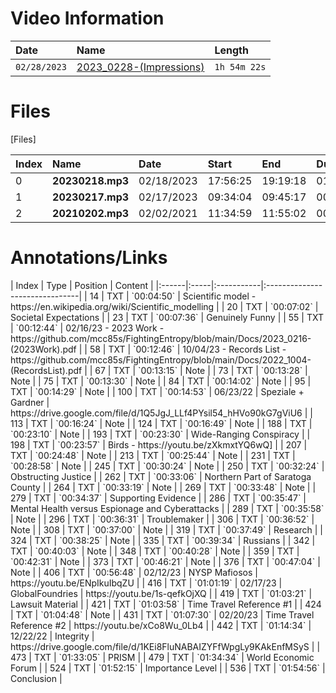 <h1>
    Video Information
</h1>

| Date         | Name                                                    | Length       |
|:-------------|:--------------------------------------------------------|:-------------|
| `02/28/2023` | [2023_0228-(Impressions)](https://youtu.be/BWvPCHFJwsg) | `1h 54m 22s` |

<h1>
  Files
</h1>

[Files]

| Index | Name             | Date       | Start    | End      | Duration | Url                                                               |
|:------|:-----------------|:-----------|:---------|:---------|:---------|:------------------------------------------------------------------|
|     0 | **20230218.mp3** | 02/18/2023 | 17:56:25 | 19:19:18 | 01:23:06 | https://drive.google.com/file/d/19ULWQYI_X5eHnUsSpxW9ONHUaB8inWVu |
|     1 | **20230217.mp3** | 02/17/2023 | 09:34:04 | 09:45:17 | 00:10:59 | https://drive.google.com/file/d/182GBCdeBN_s6R7EBWj6XrvIqiIJeKAZ3 |
|     2 | **20210202.mp3** | 02/02/2021 | 11:34:59 | 11:55:02 | 00:20:01 | https://drive.google.com/file/d/1JECZXhwpXFO5B8fvFnLftESp578PFVF8 |

<h1>
  Annotations/Links
</h1>
| Index | Type | Position   | Content                        |
|:------|:-----|:-----------|:-------------------------------|
| 14    | TXT  | `00:04:50` | Scientific model - https://en.wikipedia.org/wiki/Scientific_modelling |
| 20    | TXT  | `00:07:02` | Societal Expectations |
| 23    | TXT  | `00:07:36` | Genuinely Funny |
| 55    | TXT  | `00:12:44` | 02/16/23 - 2023 Work - https://github.com/mcc85s/FightingEntropy/blob/main/Docs/2023_0216-(2023Work).pdf |
| 58    | TXT  | `00:12:46` | 10/04/23 - Records List - https://github.com/mcc85s/FightingEntropy/blob/main/Docs/2022_1004-(RecordsList).pdf |
| 67    | TXT  | `00:13:15` | Note |
| 73    | TXT  | `00:13:28` | Note |
| 75    | TXT  | `00:13:30` | Note |
| 84    | TXT  | `00:14:02` | Note |
| 95    | TXT  | `00:14:29` | Note |
| 100   | TXT  | `00:14:53` | 06/23/22 | Speziale + Gardner | https://drive.google.com/file/d/1Q5JgJ_LLf4PYsil54_hHVo90kG7gViU6 |
| 113   | TXT  | `00:16:24` | Note |
| 124   | TXT  | `00:16:49` | Note |
| 188   | TXT  | `00:23:10` | Note |
| 193   | TXT  | `00:23:30` | Wide-Ranging Conspiracy |
| 198   | TXT  | `00:23:57` | Birds - https://youtu.be/zXkmxtYQ6wQ] |
| 207   | TXT  | `00:24:48` | Note |
| 213   | TXT  | `00:25:44` | Note |
| 231   | TXT  | `00:28:58` | Note |
| 245   | TXT  | `00:30:24` | Note |
| 250   | TXT  | `00:32:24` | Obstructing Justice |
| 262   | TXT  | `00:33:06` | Northern Part of Saratoga County |
| 264   | TXT  | `00:33:19` | Note |
| 269   | TXT  | `00:33:48` | Note |
| 279   | TXT  | `00:34:37` | Supporting Evidence |
| 286   | TXT  | `00:35:47` | Mental Health versus Espionage and Cyberattacks |
| 289   | TXT  | `00:35:58` | Note |
| 296   | TXT  | `00:36:31` | Troublemaker |
| 306   | TXT  | `00:36:52` | Note |
| 308   | TXT  | `00:37:00` | Note |
| 319   | TXT  | `00:37:49` | Research |
| 324   | TXT  | `00:38:25` | Note |
| 335   | TXT  | `00:39:34` | Russians |
| 342   | TXT  | `00:40:03` | Note |
| 348   | TXT  | `00:40:28` | Note |
| 359   | TXT  | `00:42:31` | Note |
| 373   | TXT  | `00:46:21` | Note |
| 376   | TXT  | `00:47:04` | Note |
| 406   | TXT  | `00:56:48` | 02/12/23 | NYSP Mafiosos | https://youtu.be/ENpIkuIbqZU  |
| 416   | TXT  | `01:01:19` | 02/17/23 | GlobalFoundries | https://youtu.be/1s-qefkOjXQ |
| 419   | TXT  | `01:03:21` | Lawsuit Material |
| 421   | TXT  | `01:03:58` | Time Travel Reference #1 |
| 424   | TXT  | `01:04:48` | Note |
| 431   | TXT  | `01:07:30` | 02/20/23 | Time Travel Reference #2 | https://youtu.be/xCo8Wu_0Lb4 |
| 442   | TXT  | `01:14:34` | 12/22/22 | Integrity | https://drive.google.com/file/d/1KEi8FluNABAIZYFfWpgLy9KAkEnfMSyS |
| 473   | TXT  | `01:33:05` | PRISM |
| 479   | TXT  | `01:34:34` | World Economic Forum |
| 524   | TXT  | `01:52:15` | Importance Level |
| 536   | TXT  | `01:54:56` | Conclusion |
